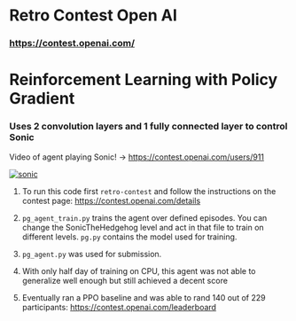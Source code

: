 # Retro Contest Open AI
### https://contest.openai.com/

# Reinforcement Learning with Policy Gradient
### Uses 2 convolution layers and 1 fully connected layer to control Sonic

Video of agent playing Sonic! -> https://contest.openai.com/users/911

[![sonic](https://user-images.githubusercontent.com/1076706/41054460-4a55987e-6973-11e8-8e2b-5d48045a757d.png)](https://contest.openai.com/users/911)

1) To run this code first `retro-contest` and follow the instructions on the contest page: https://contest.openai.com/details

2) `pg_agent_train.py` trains the agent over defined episodes. You can change the SonicTheHedgehog level and act in that file to train on different levels. `pg.py` contains the model used for training.

3) `pg_agent.py` was used for submission.

4) With only half day of training on CPU, this agent was not able to generalize well enough but still achieved a decent score

5) Eventually ran a PPO baseline and was able to rand 140 out of 229 participants: https://contest.openai.com/leaderboard
